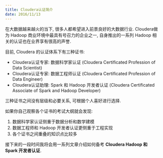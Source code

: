 ```yaml
---
title: Cloudera认证简介
date: 2016/11/13
---
```


在大数据越来越火的当下, 很多人都希望进入前景良好的大数据行业. Cloudera做为 Hadoop 商业环境中最具有号召力的企业之一, 自身推出的一系列 Hadoop 相关的认证也在业界享有很高的声誉.

目前, Cloudera 的认证体系下有三种证书:

- Cloudera认证专家: 数据科学家认证 (Cloudera Certificated Profession of Data Scientist)
- Cloudera认证专家: 数据工程师认证 (Cloudera Certificated Profession of Data Engineer)
- Cloudera认证助理: Spark 和 Hadoop 开发者认证 (Cloudera Certificated Associate of Spark and Hadoop Developer)

三种证书之间没有层级和必要关系, 可根据个人喜好进行选择.

如果你自己观察各个证书的考试大纲就会发现:

1. 数据科学家认证侧重于数据分析和数学建模
2. 数据工程师和 Hadoop 开发者认证更侧重于工程实现
3. 各个证书之间重叠的知识点比较多


接下来的一段时间我将会用一系列文章介绍如何备考 **Cloudera Hadoop 和 Spark 开发者认证**.
